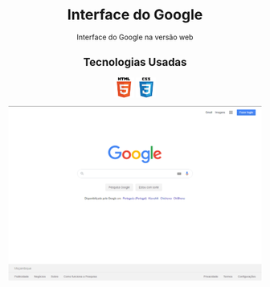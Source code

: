 <h1 align="center">
	Interface do Google
</h1>

<p align="center">
	Interface do Google na versão web
</p>

<div align="center">
	<h2>
	Tecnologias Usadas
	</h2>
	<code><img height="40" src="https://raw.githubusercontent.com/github/explore/80688e429a7d4ef2fca1e82350fe8e3517d3494d/topics/html/html.png"></code>
	<code><img height="40" src="https://raw.githubusercontent.com/github/explore/80688e429a7d4ef2fca1e82350fe8e3517d3494d/topics/css/css.png"></code>

</div>

<p align="center">
	<img src="https://github.com/JoneBulande/Google-Interface/blob/master/img/print.png">
</p>
